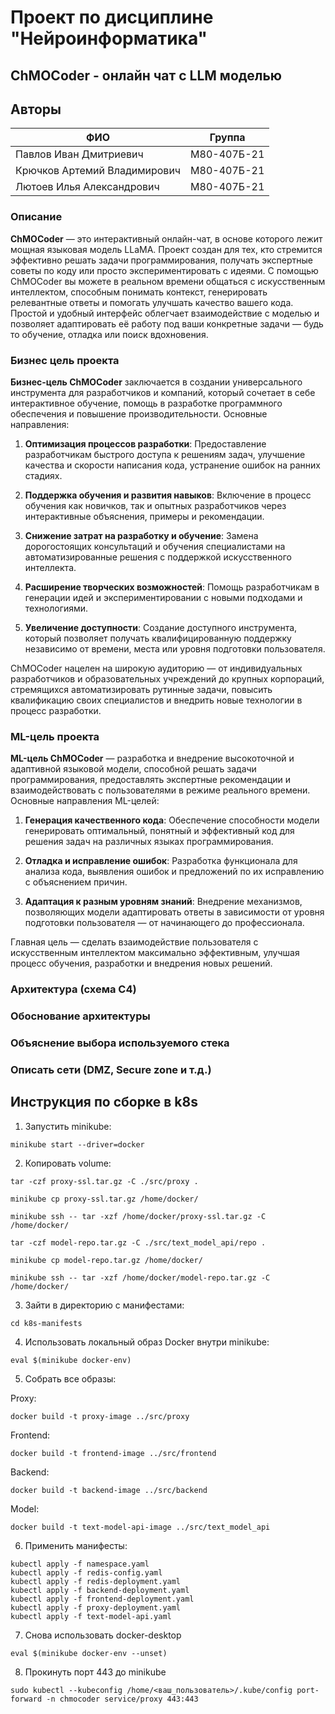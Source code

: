 # Проект по дисциплине "Нейроинформатика"

## ChMOCoder - онлайн чат с LLM моделью

## Авторы

| ФИО                          | Группа      |
| ---------------------------- | ----------- |
| Павлов Иван Дмитриевич       | М80-407Б-21 |
| Крючков Артемий Владимирович | М80-407Б-21 |
| Лютоев Илья Александрович    | М80-407Б-21 |

### Описание

**ChMOCoder** — это интерактивный онлайн-чат, в основе которого лежит мощная языковая модель LLaMA. Проект создан для тех, кто стремится эффективно решать задачи программирования, получать экспертные советы по коду или просто экспериментировать с идеями. С помощью ChMOCoder вы можете в реальном времени общаться с искусственным интеллектом, способным понимать контекст, генерировать релевантные ответы и помогать улучшать качество вашего кода. Простой и удобный интерфейс облегчает взаимодействие с моделью и позволяет адаптировать её работу под ваши конкретные задачи — будь то обучение, отладка или поиск вдохновения.

### Бизнес цель проекта

**Бизнес-цель ChMOCoder** заключается в создании универсального инструмента для разработчиков и компаний, который сочетает в себе интерактивное обучение, помощь в разработке программного обеспечения и повышение производительности. Основные направления:

1. **Оптимизация процессов разработки**: Предоставление разработчикам быстрого доступа к решениям задач, улучшение качества и скорости написания кода, устранение ошибок на ранних стадиях.

2. **Поддержка обучения и развития навыков**: Включение в процесс обучения как новичков, так и опытных разработчиков через интерактивные объяснения, примеры и рекомендации.

3. **Снижение затрат на разработку и обучение**: Замена дорогостоящих консультаций и обучения специалистами на автоматизированные решения с поддержкой искусственного интеллекта.

4. **Расширение творческих возможностей**: Помощь разработчикам в генерации идей и экспериментировании с новыми подходами и технологиями.

5. **Увеличение доступности**: Создание доступного инструмента, который позволяет получать квалифицированную поддержку независимо от времени, места или уровня подготовки пользователя.

ChMOCoder нацелен на широкую аудиторию — от индивидуальных разработчиков и образовательных учреждений до крупных корпораций, стремящихся автоматизировать рутинные задачи, повысить квалификацию своих специалистов и внедрить новые технологии в процесс разработки.

### ML-цель проекта

**ML-цель ChMOCoder** — разработка и внедрение высокоточной и адаптивной языковой модели, способной решать задачи программирования, предоставлять экспертные рекомендации и взаимодействовать с пользователями в режиме реального времени. Основные направления ML-целей:

1. **Генерация качественного кода**: Обеспечение способности модели генерировать оптимальный, понятный и эффективный код для решения задач на различных языках программирования.

2. **Отладка и исправление ошибок**: Разработка функционала для анализа кода, выявления ошибок и предложений по их исправлению с объяснением причин.

3. **Адаптация к разным уровням знаний**: Внедрение механизмов, позволяющих модели адаптировать ответы в зависимости от уровня подготовки пользователя — от начинающего до профессионала.

Главная цель — сделать взаимодействие пользователя с искусственным интеллектом максимально эффективным, улучшая процесс обучения, разработки и внедрения новых решений.

### Архитектура (схема C4)

### Обоснование архитектуры

### Объяснение выбора используемого стека

### Описать сети (DMZ, Secure zone и т.д.)

## Инструкция по сборке в k8s

1. Запустить minikube:

```
minikube start --driver=docker
```

2. Копировать volume:

```
tar -czf proxy-ssl.tar.gz -C ./src/proxy .
```

```
minikube cp proxy-ssl.tar.gz /home/docker/
```

```
minikube ssh -- tar -xzf /home/docker/proxy-ssl.tar.gz -C /home/docker/
```

```
tar -czf model-repo.tar.gz -C ./src/text_model_api/repo .
```

```
minikube cp model-repo.tar.gz /home/docker/
```

```
minikube ssh -- tar -xzf /home/docker/model-repo.tar.gz -C /home/docker/
```

3. Зайти в директорию с манифестами:

```
cd k8s-manifests
```

4. Использовать локальный образ Docker внутри minikube:

```
eval $(minikube docker-env)
```

5. Собрать все образы:

Proxy:

```
docker build -t proxy-image ../src/proxy
```

Frontend:

```
docker build -t frontend-image ../src/frontend
```

Backend:

```
docker build -t backend-image ../src/backend
```

Model:

```
docker build -t text-model-api-image ../src/text_model_api
```

6. Применить манифесты:

```
kubectl apply -f namespace.yaml
kubectl apply -f redis-config.yaml
kubectl apply -f redis-deployment.yaml
kubectl apply -f backend-deployment.yaml
kubectl apply -f frontend-deployment.yaml
kubectl apply -f proxy-deployment.yaml
kubectl apply -f text-model-api.yaml
```

7. Снова использовать docker-desktop

```
eval $(minikube docker-env --unset)
```

8. Прокинуть порт 443 до minikube

```
sudo kubectl --kubeconfig /home/<ваш_пользователь>/.kube/config port-forward -n chmocoder service/proxy 443:443
```
